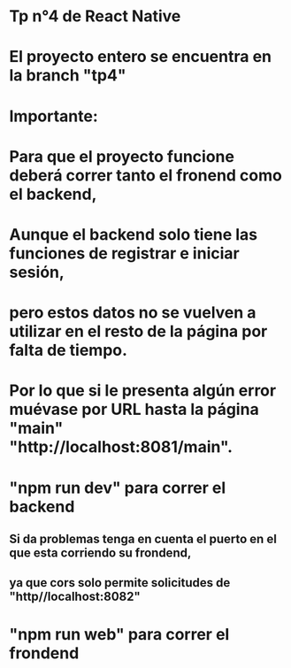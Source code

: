 # Tp n°4 de React Native

# El proyecto entero se encuentra en la branch "tp4"

# Importante:
# Para que el proyecto funcione deberá correr tanto el fronend como el backend,
# Aunque el backend solo tiene las funciones de registrar e iniciar sesión, 
# pero estos datos no se vuelven a utilizar en el resto de la página por falta de tiempo.
# Por lo que si le presenta algún error muévase por URL hasta la página "main" "http://localhost:8081/main".

# "npm run dev" para correr el backend
## Si da problemas tenga en cuenta el puerto en el que esta corriendo su frondend,
## ya que cors solo permite solicitudes de "http//localhost:8082"
# "npm run web" para correr el frondend
